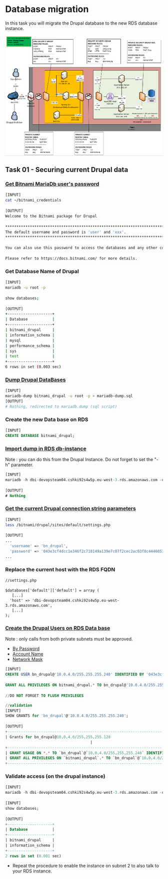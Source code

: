# Database migration

In this task you will migrate the Drupal database to the new RDS database instance.

![Schema](./img/CLD_AWS_INFA.PNG)

## Task 01 - Securing current Drupal data

### [Get Bitnami MariaDb user's password](https://docs.bitnami.com/aws/faq/get-started/find-credentials/)

```bash
[INPUT]
cat ~/bitnami_credentials

[OUTPUT]
Welcome to the Bitnami package for Drupal

******************************************************************************
The default username and password is 'user' and 'xxx'.
******************************************************************************

You can also use this password to access the databases and any other component the stack includes.

Please refer to https://docs.bitnami.com/ for more details.

```

### Get Database Name of Drupal

```bash
[INPUT]
mariadb -u root -p

show databases;

[OUTPUT]
+--------------------+
| Database           |
+--------------------+
| bitnami_drupal     |
| information_schema |
| mysql              |
| performance_schema |
| sys                |
| test               |
+--------------------+
6 rows in set (0.003 sec)
```

### [Dump Drupal DataBases](https://mariadb.com/kb/en/mariadb-dump/)

```bash
[INPUT]
mariadb-dump bitnami_drupal -u root -p > mariadb-dump.sql
[OUTPUT]
# Nothing, redirected to mariadb.dump (sql script)
```

### Create the new Data base on RDS

```sql
[INPUT]
CREATE DATABASE bitnami_drupal;
```

### [Import dump in RDS db-instance](https://mariadb.com/kb/en/restoring-data-from-dump-files/)

Note : you can do this from the Drupal Instance. Do not forget to set the "-h" parameter.

```sql
[INPUT]
mariadb -h dbi-devopsteam04.cshki92s4w5p.eu-west-3.rds.amazonaws.com -u admin -p bitnami_drupal < mariadb-dump.sql

[OUTPUT]
# Nothing
```

### [Get the current Drupal connection string parameters](https://www.drupal.org/docs/8/api/database-api/database-configuration)

```bash
[INPUT]
less /bitnami/drupal/sites/default/settings.php

[OUTPUT]
...
  'username' => 'bn_drupal',
  'password' => '043e3cf4dcc1e346f2c718149a139e7c07f2cec2ac03f8c4446053c39565710b',
...
```

### Replace the current host with the RDS FQDN

```
//settings.php

$databases['default']['default'] = array (
   [...] 
  'host' => 'dbi-devopsteam04.cshki92s4w5p.eu-west-3.rds.amazonaws.com',
   [...] 
);
```

### [Create the Drupal Users on RDS Data base](https://mariadb.com/kb/en/create-user/)

Note : only calls from both private subnets must be approved.
* [By Password](https://mariadb.com/kb/en/create-user/#identified-by-password)
* [Account Name](https://mariadb.com/kb/en/create-user/#account-names)
* [Network Mask](https://cric.grenoble.cnrs.fr/Administrateurs/Outils/CalculMasque/)

```sql
[INPUT]
CREATE USER bn_drupal@'10.0.4.0/255.255.255.240' IDENTIFIED BY '043e3cf4dcc1e346f2c718149a139e7c07f2cec2ac03f8c4446053c39565710b';

GRANT ALL PRIVILEGES ON bitnami_drupal.* TO bn_drupal@'10.0.4.0/255.255.255.240';

//DO NOT FORGET TO FLUSH PRIVILEGES
```

```sql
//validation
[INPUT]
SHOW GRANTS for 'bn_drupal'@'10.0.4.0/255.255.255.240';

[OUTPUT]
+---------------------------------------------------------------------------------------------------------------------------------+
| Grants for bn_drupal@10.0.4.0/255.255.255.128
                                      |
+---------------------------------------------------------------------------------------------------------------------------------+
| GRANT USAGE ON *.* TO `bn_drupal`@`10.0.4.0/255.255.255.240` IDENTIFIED BY PASSWORD '*E95F9DF2C7176AE4B7FC0DACE5F0700DBF1ECD94' |
| GRANT ALL PRIVILEGES ON `bitnami_drupal`.* TO `bn_drupal`@`10.0.4.0/255.255.255.240`                                            |
+---------------------------------------------------------------------------------------------------------------------------------+
```

### Validate access (on the drupal instance)

```sql
[INPUT]
mariadb -h dbi-devopsteam04.cshki92s4w5p.eu-west-3.rds.amazonaws.com -u bn_drupal -p 

[INPUT]
show databases;

[OUTPUT]
+--------------------+
| Database           |
+--------------------+
| bitnami_drupal     |
| information_schema |
+--------------------+
2 rows in set (0.001 sec)
```

* Repeat the procedure to enable the instance on subnet 2 to also talk to your RDS instance.